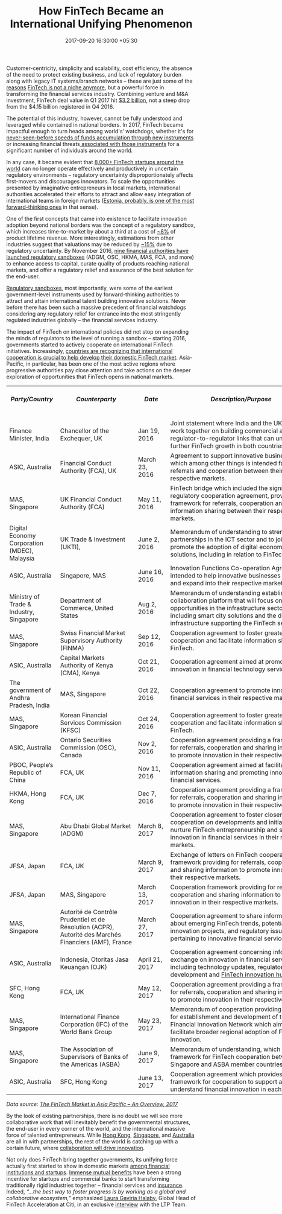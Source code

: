 ﻿---
title: How FinTech Became an International Unifying Phenomenon
date: 2017-09-20 16:30:00 +05:30
tags:
- Asia
- Europe
- insights
- US
Image: "/uploads/iStock-636876604%20(1).jpg"
Person: Elena Mesropyan
category:
- Fintech
- Insights
Markets:
- Asia
- Europe
- insights
- US
type: post
status: publish
layout: post
---

<p>Customer-centricity, simplicity and scalability, cost efficiency, the absence of the need to protect existing business, and lack of regulatory burden along with legacy IT systems/branch networks – these are just some of the <a href="https://letstalkpayments.com/what-makes-fintech-so-successful-and-disruptive/">reasons</a> <a href="https://letstalkpayments.com/fintech-is-not-a-niche-anymore-its-a-powerful-and-highly-disruptive-industry/">FinTech is not a niche anymore</a>, but a powerful force in transforming the financial services industry. Combining venture and M&amp;A investment, FinTech deal value in Q1 2017 hit <a href="https://assets.kpmg.com/content/dam/kpmg/xx/pdf/2017/04/pulse-of-fintech-q1.pdf">$3.2 billion</a>, not a steep drop from the $4.15 billion registered in Q4 2016. </p>
<p>The potential of this industry, however, cannot be fully understood and leveraged while contained in national borders. In 2017, FinTech became impactful enough to turn heads among world's’ watchdogs, whether it's for <a href="https://letstalkpayments.com/brave-software-raises-35m-dollar-funding/">never-seen-before speeds of funds accumulation through new instruments</a> or increasing financial threats<a href="https://www.sec.gov/oiea/investor-alerts-and-bulletins/ia_icorelatedclaims"> associated with those instruments</a> for a significant number of individuals around the world.</p>
<p>In any case, it became evident that <a href="https://medici.letstalkpayments.com/">8,000+ FinTech startups around the world</a> can no longer operate effectively and productively in uncertain regulatory environments – regulatory uncertainty disproportionately affects first-movers and discourages innovators. To scale the opportunities presented by imaginative entrepreneurs in local markets, international authorities accelerated their efforts to attract and allow easy integration of international teams in foreign markets (<a href="https://letstalkpayments.com/9-reasons-to-launch-expand-startup-in-estonia/">Estonia, probably, is one of the most forward-thinking ones</a> in that sense). </p>
<p>One of the first concepts that came into existence to facilitate innovation adoption beyond national borders was the concept of a regulatory sandbox, which increases time-to-market by about a third at a cost of <a href="https://www.fca.org.uk/your-fca/documents/regulatory-sandbox">~8%</a> of product lifetime revenue. More interestingly, estimations from other industries suggest that valuations may be reduced by <a href="https://letstalkpayments.com/why-join-a-regulatory-sandbox/">~15%</a> due to regulatory uncertainty. By November 2016, <a href="https://letstalkpayments.com/international-fintech-regulatory-sandboxes-launched-by-forward-thinking-financial-authorities/">nine financial authorities have launched regulatory sandboxes</a> (ADGM, OSC, HKMA, MAS, FCA, and more) to enhance access to capital, curate quality of products reaching national markets, and offer a regulatory relief and assurance of the best solution for the end-user. </p>
<p><a href="https://letstalkpayments.com/what-regtech-and-regulatory-sandboxes-can-learn-from-entrepreneurs/">Regulatory sandboxes</a>, most importantly, were some of the earliest government-level instruments used by forward-thinking authorities to attract and attain international talent building innovative solutions. Never before there has been such a massive precedent of financial watchdogs considering any regulatory relief for entrance into the most stringently regulated industries globally – the financial services industry. </p>
<p>The impact of FinTech on international policies did not stop on expanding the minds of regulators to the level of running a sandbox – starting 2016, governments started to actively cooperate on international FinTech initiatives. Increasingly, <a href="https://sites-cliffordchance.vuturevx.com/328/9333/upload-folder/the-fintech-market-in-asia-pacific-june-2017.pdf">countries are recognizing that international cooperation is crucial to help develop their domestic FinTech market</a>. Asia-Pacific, in particular, has been one of the most active regions where progressive authorities pay close attention and take actions on the deeper exploration of opportunities that FinTech opens in national markets.</p>
<table style="width: 819px;">
<tbody>
<tr>
<td style="text-align: center; width: 120px;">
<h6><strong>Party/Country</strong></h6>
</td>
<td style="text-align: center; width: 202px;">
<h6><strong>Counterparty</strong></h6>
</td>
<td style="text-align: center; width: 71px;">
<h6><strong>Date</strong></h6>
</td>
<td style="text-align: center; width: 404px;">
<h6><strong>Description/Purpose</strong></h6>
</td>
</tr>
<tr>
<td style="width: 120px;">Finance Minister, India</td>
<td style="width: 202px;">Chancellor of the Exchequer, UK</td>
<td style="width: 71px;">Jan 19, 2016</td>
<td style="width: 404px;">Joint statement where India and the UK agree to work together on building commercial and regulator-to-regulator links that can underpin further FinTech growth in both countries.</td>
</tr>
<tr>
<td style="width: 120px;">ASIC, Australia</td>
<td style="width: 202px;">Financial Conduct Authority (FCA), UK</td>
<td style="width: 71px;">March 23, 2016</td>
<td style="width: 404px;">Agreement to support innovative businesses, which among other things is intended facilitate referrals and cooperation between their respective markets.</td>
</tr>
<tr>
<td style="width: 120px;">MAS, Singapore</td>
<td style="width: 202px;">UK Financial Conduct Authority (FCA)</td>
<td style="width: 71px;">May 11, 2016</td>
<td style="width: 404px;">FinTech bridge which included the signing of a regulatory cooperation agreement, providing a framework for referrals, cooperation and information sharing between their respective markets.</td>
</tr>
<tr>
<td style="width: 120px;">Digital Economy Corporation (MDEC), Malaysia</td>
<td style="width: 202px;">UK Trade &amp; Investment (UKTI),</td>
<td style="width: 71px;">June 2, 2016</td>
<td style="width: 404px;">Memorandum of understanding to strengthen partnerships in the ICT sector and to jointly promote the adoption of digital economy solutions, including in relation to FinTech.</td>
</tr>
<tr>
<td style="width: 120px;">ASIC, Australia</td>
<td style="width: 202px;">Singapore, MAS</td>
<td style="width: 71px;">June 16, 2016</td>
<td style="width: 404px;">Innovation Functions Co-operation Agreement intended to help innovative businesses to grow and expand into their respective markets.</td>
</tr>
<tr>
<td style="width: 120px;">Ministry of Trade &amp; Industry, Singapore</td>
<td style="width: 202px;">Department of Commerce, United States</td>
<td style="width: 71px;">Aug 2, 2016</td>
<td style="width: 404px;">Memorandum of understanding establishing a collaboration platform that will focus on opportunities in the infrastructure sector, including smart city solutions and the digital infrastructure supporting the FinTech sector.</td>
</tr>
<tr>
<td style="width: 120px;">MAS, Singapore</td>
<td style="width: 202px;">Swiss Financial Market Supervisory Authority (FINMA)</td>
<td style="width: 71px;">Sep 12, 2016</td>
<td style="width: 404px;">Cooperation agreement to foster greater cooperation and facilitate information sharing on FinTech.</td>
</tr>
<tr>
<td style="width: 120px;">ASIC, Australia</td>
<td style="width: 202px;">Capital Markets Authority of Kenya (CMA), Kenya</td>
<td style="width: 71px;">Oct 21, 2016</td>
<td style="width: 404px;">Cooperation agreement aimed at promoting innovation in financial technology services.</td>
</tr>
<tr>
<td style="width: 120px;">The government of Andhra Pradesh, India</td>
<td style="width: 202px;">MAS, Singapore</td>
<td style="width: 71px;">Oct 22,  2016</td>
<td style="width: 404px;">Cooperation agreement to promote innovation in financial services in their respective markets.</td>
</tr>
<tr>
<td style="width: 120px;">MAS, Singapore</td>
<td style="width: 202px;">Korean Financial Services Commission (KFSC)</td>
<td style="width: 71px;">Oct 24, 2016</td>
<td style="width: 404px;">Cooperation agreement to foster greater cooperation and facilitate information sharing on FinTech.</td>
</tr>
<tr>
<td style="width: 120px;">ASIC, Australia</td>
<td style="width: 202px;">Ontario Securities Commission (OSC), Canada</td>
<td style="width: 71px;">Nov 2, 2016</td>
<td style="width: 404px;">Cooperation agreement providing a framework for referrals, cooperation and sharing information to promote innovation in their respective markets.</td>
</tr>
<tr>
<td style="width: 120px;">PBOC, People’s Republic of China</td>
<td style="width: 202px;">FCA, UK</td>
<td style="width: 71px;">Nov 11, 2016</td>
<td style="width: 404px;">Cooperation agreement aimed at facilitating information sharing and promoting innovation in financial services.</td>
</tr>
<tr>
<td style="width: 120px;">HKMA, Hong Kong</td>
<td style="width: 202px;">FCA, UK</td>
<td style="width: 71px;">Dec 7, 2016</td>
<td style="width: 404px;">Cooperation agreement providing a framework for referrals, cooperation and sharing information to promote innovation in their respective markets.</td>
</tr>
<tr>
<td style="width: 120px;">MAS, Singapore</td>
<td style="width: 202px;">Abu Dhabi Global Market (ADGM)</td>
<td style="width: 71px;">March 8, 2017</td>
<td style="width: 404px;">Cooperation agreement to foster closer cooperation on developments and initiatives that nurture FinTech entrepreneurship and support innovation in financial services in their respective markets.</td>
</tr>
<tr>
<td style="width: 120px;">JFSA, Japan</td>
<td style="width: 202px;">FCA, UK</td>
<td style="width: 71px;">March 9, 2017</td>
<td style="width: 404px;">Exchange of letters on FinTech cooperation framework providing for referrals, cooperation and sharing information to promote innovation in their respective markets.</td>
</tr>
<tr>
<td style="width: 120px;">JFSA, Japan</td>
<td style="width: 202px;">MAS, Singapore</td>
<td style="width: 71px;">March 13, 2017</td>
<td style="width: 404px;">Cooperation framework providing for referrals, cooperation and sharing information to promote innovation in their respective markets.</td>
</tr>
<tr>
<td style="width: 120px;">MAS, Singapore</td>
<td style="width: 202px;">Autorité de Contrôle Prudentiel et de Résolution (ACPR), Autorité des Marchés Financiers (AMF), France</td>
<td style="width: 71px;">March 27, 2017</td>
<td style="width: 404px;">Cooperation agreement to share information about emerging FinTech trends, potential joint innovation projects, and regulatory issues pertaining to innovative financial services.</td>
</tr>
<tr>
<td style="width: 120px;">ASIC, Australia</td>
<td style="width: 202px;">Indonesia, Otoritas Jasa Keuangan (OJK)</td>
<td style="width: 71px;">April 21, 2017</td>
<td style="width: 404px;">Cooperation agreement concerning information exchange on innovation in financial services, including technology updates, regulatory development and <a href="https://letstalkpayments.com/which-are-the-top-3-hottest-fintech-hubs-worldwide/">FinTech innovation hubs</a>.</td>
</tr>
<tr>
<td style="width: 120px;">SFC, Hong Kong</td>
<td style="width: 202px;">FCA, UK</td>
<td style="width: 71px;">May 12, 2017</td>
<td style="width: 404px;">Cooperation agreement providing a framework for referrals, cooperation and sharing information to promote innovation in their respective markets.</td>
</tr>
<tr>
<td style="width: 120px;">MAS, Singapore</td>
<td style="width: 202px;">International Finance Corporation (IFC) of the World Bank Group</td>
<td style="width: 71px;">May 23, 2017</td>
<td style="width: 404px;">Memorandum of cooperation providing for establishment and development of the ASEAN Financial Innovation Network which aims to facilitate broader regional adoption of FinTech innovation.</td>
</tr>
<tr>
<td style="width: 120px;">MAS, Singapore</td>
<td style="width: 202px;">The Association of Supervisors of Banks of the Americas (ASBA)</td>
<td style="width: 71px;">June 9, 2017</td>
<td style="width: 404px;">Memorandum of understanding, which provides a framework for FinTech cooperation between Singapore and ASBA member countries.</td>
</tr>
<tr>
<td style="width: 120px;">ASIC, Australia</td>
<td style="width: 202px;">SFC, Hong Kong</td>
<td style="width: 71px;">June 13, 2017</td>
<td style="width: 404px;">Cooperation agreement which provides a framework for cooperation to support and understand financial innovation in each economy.</td>
</tr>
</tbody>
</table>
<p><i>Data source: </i><a href="https://sites-cliffordchance.vuturevx.com/328/9333/upload-folder/the-fintech-market-in-asia-pacific-june-2017.pdf"><i>The FinTech Market in Asia Pacific – An Overview, 2017</i></a></p>
<p>By the look of existing partnerships, there is no doubt we will see more collaborative work that will inevitably benefit the governmental structures, the end-user in every corner of the world, and the international massive force of talented entrepreneurs. While <a href="https://letstalkpayments.com/hong-kong-fintech-ecosystem-startups-regulators-investors-accelerators/">Hong Kong</a>, <a href="https://letstalkpayments.com/singapores-fintech-industry-global-leadership/">Singapore</a>, and <a href="https://letstalkpayments.com/australia-one-of-the-fastest-growing-fintech-markets/">Australia</a> are all in with partnerships, the rest of the world is catching up with a certain future, where <a href="https://letstalkpayments.com/collaboration-will-drive-the-next-wave-of-innovation/">collaboration will drive innovation</a>. </p>
<p>Not only does FinTech bring together governments, its unifying force actually first started to show in domestic markets <a href="https://letstalkpayments.com/the-latest-bank-fintech-initiatives/">among financial institutions and startups</a>. <a href="https://letstalkpayments.com/collaborative-culture-new-leap-of-innovation-financial-services/">Immense mutual benefits</a> have been a strong incentive for startups and commercial banks to start transforming traditionally rigid industries together – financial services and <a href="https://letstalkpayments.com/the-power-of-collaborative-efforts-in-the-insurance-industry/">insurance</a>. Indeed, <i>“...the best way to foster progress is by working as a global and collaborative ecosystem,”</i> emphasized <a href="https://www.linkedin.com/in/laura-gaviria-halaby/en">Laura Gaviria Halaby</a>, Global Head of FinTech Acceleration at Citi, in an exclusive <a href="https://letstalkpayments.com/interview-with-laura-gaviria-halaby-global-head-acceleration-citi/">interview</a> with the LTP Team.</p>
